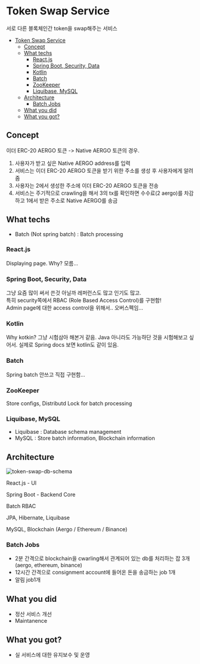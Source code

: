 # Token Swap Service

서로 다른 블록체인간 token을 swap해주는 서비스

- [Token Swap Service](#token-swap-service)
  - [Concept](#concept)
  - [What techs](#what-techs)
    - [React.js](#reactjs)
    - [Spring Boot, Security, Data](#spring-boot-security-data)
    - [Kotlin](#kotlin)
    - [Batch](#batch)
    - [ZooKeeper](#zookeeper)
    - [Liquibase, MySQL](#liquibase-mysql)
  - [Architecture](#architecture)
    - [Batch Jobs](#batch-jobs)
  - [What you did](#what-you-did)
  - [What you got?](#what-you-got)

## Concept

이더 ERC-20 AERGO 토큰 -> Native AERGO 토큰의 경우.

1. 사용자가 받고 싶은 Native AERGO address를 입력
2. 서비스는 이더 ERC-20 AERGO 토큰을 받기 위한 주소를 생성 후 사용자에게 알려줌
3. 사용자는 2에서 생성한 주소에 이더 ERC-20 AERGO 토큰을 전송
4. 서비스는 주기적으로 crawling을 해서 3의 tx를 확인하면 수수료(2 aergo)를 차감하고 1에서 받은 주소로 Native AERGO를 송금

## What techs

- Batch (Not spring batch) : Batch processing

### React.js

Displaying page. Why? 모름...

### Spring Boot, Security, Data

그냥 요즘 많이 써서 쓴것 아닐까 레퍼런스도 많고 인기도 많고.\
특히 security쪽에서 RBAC (Role Based Access Control)를 구현함!\
Admin page에 대한 access control을 위해서.. 오버스펙임...

### Kotlin

Why kotkin? 그냥 시험삼아 해본거 같음. Java 아니라도 가능하단 것을 시험해보고 싶어서. 실제로 Spring docs 보면 kotlin도 같이 있음.

### Batch

Spring batch 안쓰고 직접 구현함...

### ZooKeeper

Store configs, Distributd Lock for batch processing

### Liquibase, MySQL

- Liquibase : Database schema management
- MySQL : Store batch information, Blockchain information

## Architecture

![token-swap-db-schema](./img/token-swap-db-schema)

React.js - UI

Spring Boot - Backend Core

Batch          RBAC

JPA, Hibernate, Liquibase

MySQL, Blockchain (Aergo / Ethereum / Binance)

### Batch Jobs

- 2분 간격으로 blockchain을 cwarling해서 관계되어 있는 db를 처리하는 잡 3개 (aergo, ethereum, binance)
- 12시간 간격으로 consignment account에 들어온 돈을 송금하는 job 1개
- 알림 job1개

## What you did

- 정산 서비스 개선
- Maintanence

## What you got?

- 실 서비스에 대한 유지보수 및 운영

